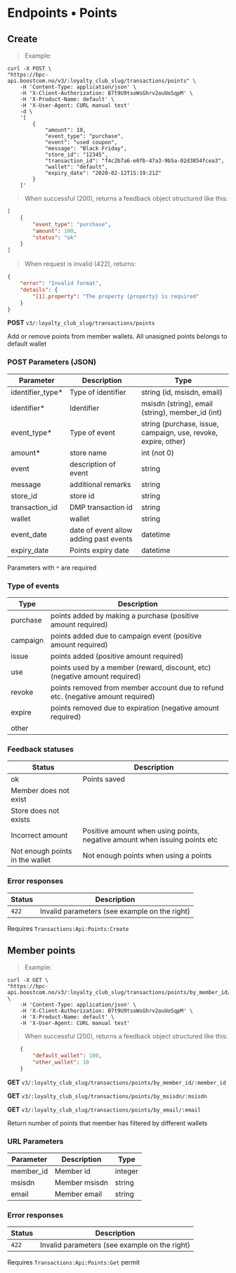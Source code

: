 # Endpoints &bull; Points

## <a name="v3-points-create"></a> Create

> Example:

```shell
curl -X POST \
"https://bpc-api.boostcom.no/v3/:loyalty_club_slug/transactions/points" \
    -H 'Content-Type: application/json' \
    -H 'X-Client-Authorization: B7t9U9tsoWsGhrv2ouUoSqpM' \
    -H 'X-Product-Name: default' \
    -H 'X-User-Agent: CURL manual test'
    -d \
    '[
        {
            "amount": 10,
            "event_type": "purchase",
            "event": "used coupon",
            "message": "Black Friday",
            "store_id": "12345",
            "transaction_id": "f4c2b7a6-e0fb-47a3-9b5a-02d3854fcea3",
            "wallet": "default",
            "expiry_date": "2020-02-12T15:19:21Z"
        }
    ]'
```

> When successful (200), returns a feedback object structured like this:

```json
[
    {
        "event_type": "purchase",
        "amount": 100,
        "status": "ok"
    }
]
```  

> When request is invalid (422), returns:

```json
{
    "error": "Invalid format",
    "details": {
        "[1].property": "The property {property} is required"
    }
}
``` 

**POST** `v3/:loyalty_club_slug/transactions/points`

Add or remove points from member wallets. All unasigned points belongs to default wallet

### POST Parameters (JSON)

Parameter        | Description            | Type
---------------- | ---------------------- | ------
identifier_type* | Type of identifier     | string (id, msisdn, email)
identifier*      | Identifier             | msisdn (string), email (string), member_id (int)
event_type*      | Type of event          | string (purchase, issue, campaign, use, revoke, expire, other)
amount*          | store name             | int (not 0)
event            | description of event   | string
message          | additional remarks     | string
store_id         | store id               | string
transaction_id   | DMP transaction id     | string
wallet           | wallet                 | string 
event_date       | date of event allow adding past events   | datetime 
expiry_date      | Points expiry date     | datetime

Parameters with `*` are required


### Type of events
Type | Description
---- | -----------
purchase | points added by making a purchase (positive amount required)
campaign | points added due to campaign event (positive amount required)
issue | points added (positive amount required)
use | points used by a member (reward, discount, etc) (negative amount required)
revoke | points removed from member account due to refund etc. (negative amount required)
expire | points removed due to expiration (negative amount required)
other  | 

### Feedback statuses

Status | Description
---- | ----
ok   | Points saved
Member does not exist | 
Store does not exists | 
Incorrect amount | Positive amount when using points, negative amount when issuing points etc
Not enough points in the wallet | Not enough points when using a points

### Error responses

Status | Description
--------- | ----------- 
`422` | Invalid parameters (see example on the right)

<aside class="notice">
Requires <code>Transactions:Api:Points:Create</code>
</aside>

## <a name="v3-member-points"></a> Member points

> Example:

```shell
curl -X GET \
"https://bpc-api.boostcom.no/v3/:loyalty_club_slug/transactions/points/by_member_id/12345" \
    -H 'Content-Type: application/json' \
    -H 'X-Client-Authorization: B7t9U9tsoWsGhrv2ouUoSqpM' \
    -H 'X-Product-Name: default' \
    -H 'X-User-Agent: CURL manual test'
```

> When successful (200), returns a feedback object structured like this:

```json
    {
        "default_wallet": 100,
        "other_wallet": 10
    }
```  

**GET** `v3/:loyalty_club_slug/transactions/points/by_member_id/:member_id`

**GET** `v3/:loyalty_club_slug/transactions/points/by_msisdn/:msisdn`

**GET** `v3/:loyalty_club_slug/transactions/points/by_email/:email`

Return number of points that member has filtered by different wallets

### URL Parameters

Parameter | Description   | Type
--------- | ------------- | ------
member_id | Member id     | integer
msisdn    | Member msisdn | string
email     | Member email  | string

### Error responses

Status    | Description
--------- | ----------- 
`422`     | Invalid parameters (see example on the right)

<aside class="notice">
Requires <code>Transactions:Api:Points:Get</code> permit
</aside>